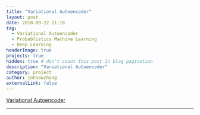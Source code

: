```yaml
---
title: "Variational Autoencoder"
layout: post
date: 2018-09-22 21:10
tag: 
  - Variational Autoencoder
  - Probablistics Machine Learning
  - Deep Learning
headerImage: true
projects: true
hidden: true # don't count this post in blog pagination
description: "Variational Autoencoder"
category: project
author: johnewzhang
externalLink: false
---
```


<a href="http://WizardKingZ.github.io/assets/pdfs/Final Report.pdf">Variational Autoencoder</a>

---


